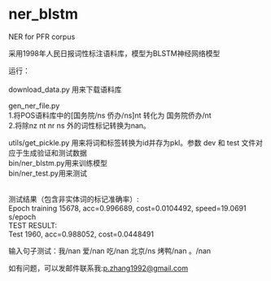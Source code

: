 # ner_blstm
NER for PFR corpus

采用1998年人民日报词性标注语料库，模型为BLSTM神经网络模型

运行：<br>
<br>
download_data.py 用来下载语料库<br>

gen_ner_file.py<br>
    1.将POS语料库中的[国务院/ns 侨办/ns]nt 转化为 国务院侨办/nt<br>
    2.将除nz nt nr ns 外的词性标记转换为nan。<br>

utils/get_pickle.py 用来将词和标签转换为id并存为pkl。参数 dev 和 test 文件对应于生成验证和测试数据<br>
bin/ner_blstm.py用来训练模型<br>
bin/ner_test.py用来测试<br>

<br>
测试结果（包含非实体词的标记准确率）:<br>
Epoch training 15678, acc=0.996689, cost=0.0104492, speed=19.0691 s/epoch<br>
TEST RESULT:<br>
Test 1960, acc=0.988052, cost=0.0448491<br>


输入句子测试：我/nan 爱/nan 吃/nan 北京/ns 烤鸭/nan 。/nan <br>


如有问题，可以发邮件联系我:p.zhang1992@gmail.com<br>
